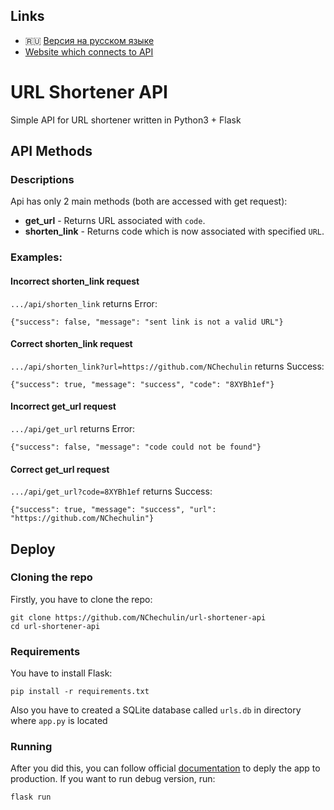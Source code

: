 ## Links

- :ru: [Версия на русском языке](README-RU.md)
- [Website which connects to API](https://github.com/NChechulin/url-shortener-website)

# URL Shortener API

Simple API for URL shortener written in Python3 + Flask

## API Methods

### Descriptions

Api has only 2 main methods (both are accessed with get request):

- **get_url** - Returns URL associated with `code`.
- **shorten_link** - Returns code which is now associated with specified `URL`.

### Examples:

#### Incorrect shorten_link request

`.../api/shorten_link` returns Error:

```
{"success": false, "message": "sent link is not a valid URL"}
```

#### Correct shorten_link request

`.../api/shorten_link?url=https://github.com/NChechulin` returns Success:

```
{"success": true, "message": "success", "code": "8XYBh1ef"}
```

#### Incorrect get_url request

`.../api/get_url` returns Error:

```
{"success": false, "message": "code could not be found"}
```

#### Correct get_url request

`.../api/get_url?code=8XYBh1ef` returns Success:

```
{"success": true, "message": "success", "url": "https://github.com/NChechulin"}
```

## Deploy

### Cloning the repo

Firstly, you have to clone the repo:

```
git clone https://github.com/NChechulin/url-shortener-api
cd url-shortener-api
```

### Requirements

You have to install Flask:

```
pip install -r requirements.txt
```

Also you have to created a SQLite database called `urls.db` in directory where `app.py` is located

### Running

After you did this, you can follow official [documentation](https://flask.palletsprojects.com/en/1.1.x/tutorial/deploy/) to deply the app to production.
If you want to run debug version, run:

```
flask run
```
